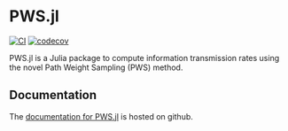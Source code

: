 # PWS.jl

[![CI](https://github.com/manuel-rhdt/PWS.jl/actions/workflows/ci-pipeline.yml/badge.svg)](https://github.com/manuel-rhdt/PWS.jl/actions/workflows/ci-pipeline.yml)
[![codecov](https://codecov.io/gh/manuel-rhdt/PWS.jl/branch/master/graph/badge.svg?token=Q0JFR9RBZ6)](https://codecov.io/gh/manuel-rhdt/PWS.jl)

PWS.jl is a Julia package to compute information transmission rates using the novel Path Weight Sampling (PWS) method.

## Documentation

The [documentation for PWS.jl](https://manuel-rhdt.github.io/PWS.jl/) is hosted on github.
